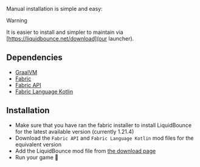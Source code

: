 Manual installation is simple and easy:

> [!WARNING]  
> It is easier to install and simpler to maintain via [https://liquidbounce.net/download](our launcher).

## Dependencies
- [GraalVM](https://www.graalvm.org/downloads/)
- [Fabric](https://fabricmc.net/)
- [Fabric API](https://modrinth.com/mod/fabric-api)
- [Fabric Language Kotlin](https://modrinth.com/mod/fabric-language-kotlin)

## Installation
- Make sure that you have ran the fabric installer to install LiquidBounce for the latest available version (currently 1.21.4)
- Download the `Fabric API` and `Fabric Language Kotlin` mod files for the equivalent version
- Add the LiquidBounce mod file from [the download page](https://liquidbounce.net/download)
- Run your game 🎉